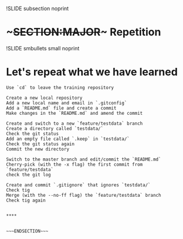 !SLIDE subsection noprint
# ~~~SECTION:MAJOR~~~ Repetition


!SLIDE smbullets small noprint
# Let's repeat what we have learned

    Use `cd` to leave the training repository

    Create a new local repository
    Add a new local name and email in `.gitconfig`
    Add a `README.md` file and create a commit
    Make changes in the `README.md` and amend the commit

    Create and switch to a new `feature/testdata` branch
    Create a directory called `testdata/`
    Check the git status
    Add an empty file called `.keep` in `testdata/`
    Check the git status again
    Commit the new directory

    Switch to the master branch and edit/commit the `README.md`
    Cherry-pick (with the -x flag) the first commit from `feature/testdata`
    check the git log

    Create and commit `.gitignore` that ignores `testdata/`
    Check tig
    Merge (with the --no-ff flag) the `feature/testdata` branch
    Check tig again

~~~SECTION:handouts~~~

****


~~~ENDSECTION~~~

